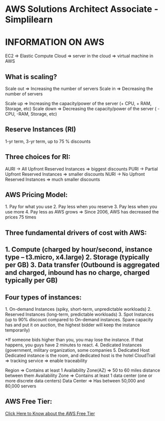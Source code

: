 # AWS Solutions Architect Associate - Simplilearn

<h1>INFORMATION ON AWS</h1>

EC2 => Elastic Compute Cloud => server in the cloud => virtual machine in AWS

<h2>What is scaling?</h2>
Scale out => Increasing the number of servers
Scale in => Decreasing the number of servers

Scale up => Increasing the capacity/power of the server (+ CPU, + RAM, Storage, etc)
Scale down  => Decreasing the capacity/power of the server ( - CPU,  -RAM, Storage, etc)


<h2>Reserve Instances (RI)</h2>
1-yr term, 3-yr term, up to 75 % discounts

<h2>Three choices for RI:</h2>
AURI -> All Upfront Reserved Instances => biggest discounts
PURI -> Partial Upfront Reserved Instances => smaller discounts
NURI -> No Upfront Reserved Instances => much smaller discounts

<h2>AWS Pricing Model:</h2>
1.	Pay for what you use
2.	Pay less when you reserve
3.	Pay less when you use more
4.	Pay less as AWS grows => Since 2006, AWS has decreased the prices 75 times

<h2>Three fundamental drivers of cost with AWS:<h2>
1.	Compute (charged by hour/second, instance type – t3.micro, x4.large)
2.	Storage (typically per GB)
3.	Data transfer (Outbound is aggregated and charged, inbound has no charge, charged typically per GB)


<h2>Four types of instances:</h2>
1.	On-demand Instances (spiky, short-term, unpredictable workloads)
2.	Reserved Instances (long-term, predictable workloads)
3.	Spot Instances (up to 90% discount compared to On-demand instances. Spare capacity has and put it on auction, the highest bidder will keep the instance temporarily)

*If someone bids higher than you, you may lose the instance. If that happens, you guys have 2 minutes to react. 
4.	Dedicated Instances (government, military organization, some companies
5.	Dedicated Host 
Dedicated instance is the room, and dedicated host is the hotel
CloudTrail => tracking service => enable traceability 

Region => Contains at least 1 Availability Zone(AZ) => 50 to 60 miles distance between them
Availability Zone => Contains at least 1 data center (one or more discrete data centers)
Data Center => Has between 50,000 and 80,000 servers

<h2>AWS Free Tier:</h2>
<a href="https://aws.amazon.com/free" target="_blank">Click Here to Know about the AWS Free Tier</a>

